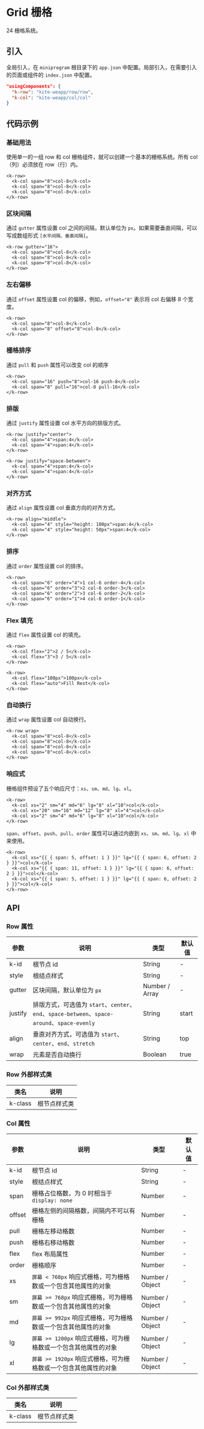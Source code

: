 # Grid 栅格

24 栅格系统。

## 引入

全局引入，在 `miniprogram` 根目录下的 `app.json` 中配置。局部引入，在需要引入的页面或组件的 `index.json` 中配置。

```json
"usingComponents": {
  "k-row": "kite-weapp/row/row",
  "k-col": "kite-weapp/col/col"
}
```

## 代码示例

### 基础用法

使用单一的一组 row 和 col 栅格组件，就可以创建一个基本的栅格系统。所有 col（列）必须放在 row（行）内。

```wxml
<k-row>
  <k-col span="8">col-8</k-col>
  <k-col span="8">col-8</k-col>
  <k-col span="8">col-8</k-col>
</k-row>
```

### 区块间隔

通过 `gutter` 属性设置 col 之间的间隔，默认单位为 `px`。如果需要垂直间隔，可以写成数组形式 `[水平间隔、垂直间隔]`。

```wxml
<k-row gutter="16">
  <k-col span="8">col-8</k-col>
  <k-col span="8">col-8</k-col>
  <k-col span="8">col-8</k-col>
</k-row>
```

### 左右偏移

通过 `offset` 属性设置 col 的偏移，例如，`offset="8"` 表示将 col 右偏移 8 个宽度。

```wxml
<k-row>
  <k-col span="8">col-8</k-col>
  <k-col span="8" offset="8">col-8</k-col>
</k-row>
```

### 栅格排序

通过 `pull` 和 `push` 属性可以改变 col 的顺序

```wxml
<k-row>
  <k-col span="16" push="8">col-16 push-8</k-col>
  <k-col span="8" pull="16">col-8 pull-16</k-col>
</k-row>
```

### 排版

通过 `justify` 属性设置 col 水平方向的排版方式。

```wxml
<k-row justify="center">
  <k-col span="4">span:4</k-col>
  <k-col span="4">span:4</k-col>
</k-row>

<k-row justify="space-between">
  <k-col span="4">span:4</k-col>
  <k-col span="4">span:4</k-col>
</k-row>
```

### 对齐方式

通过 `align` 属性设置 col 垂直方向的对齐方式。

```wxml
<k-row align="middle">
  <k-col span="4" style="height: 100px">span:4</k-col>
  <k-col span="4" style="height: 50px">span:4</k-col>
</k-row>
```

### 排序

通过 `order` 属性设置 col 的排序。

```wxml
<k-row>
  <k-col span="6" order="4">1 col-6 order-4</k-col>
  <k-col span="6" order="3">2 col-6 order-3</k-col>
  <k-col span="6" order="2">3 col-6 order-2</k-col>
  <k-col span="6" order="1">4 col-6 order-1</k-col>
</k-row>
```

### Flex 填充

通过 `flex` 属性设置 col 的填充。

```wxml
<k-row>
  <k-col flex="2">2 / 5</k-col>
  <k-col flex="3">3 / 5</k-col>
</k-row>

<k-row>
  <k-col flex="100px">100px</k-col>
  <k-col flex="auto">Fill Rest</k-col>
</k-row>
```

### 自动换行

通过 `wrap` 属性设置 col 自动换行。

```wxml
<k-row wrap>
  <k-col span="8">col-8</k-col>
  <k-col span="8">col-8</k-col>
  <k-col span="8">col-8</k-col>
  <k-col span="8">col-8</k-col>
</k-row>
```

### 响应式

栅格组件预设了五个响应尺寸：`xs`、`sm`、`md`、`lg`、`xl`。

```wxml
<k-row>
  <k-col xs="2" sm="4" md="6" lg="8" xl="10">col</k-col>
  <k-col xs="20" sm="16" md="12" lg="8" xl="4">col</k-col>
  <k-col xs="2" sm="4" md="6" lg="8" xl="10">col</k-col>
</k-row>
```

`span`、`offset`、`push`、`pull`、`order` 属性可以通过内嵌到 `xs`、`sm`、`md`、`lg`、`xl` 中来使用。

```wxml
<k-row>
  <k-col xs="{{ { span: 5, offset: 1 } }}" lg="{{ { span: 6, offset: 2 } }}">col</k-col>
  <k-col xs="{{ { span: 11, offset: 1 } }}" lg="{{ { span: 6, offset: 2 } }}">col</k-col>
  <k-col xs="{{ { span: 5, offset: 1 } }}" lg="{{ { span: 6, offset: 2 } }}">col</k-col>
</k-row>
```

## API

### Row 属性

| 参数    | 说明                                                                                         | 类型           | 默认值 |
| ------- | -------------------------------------------------------------------------------------------- | -------------- | ------ |
| k-id    | 根节点 id                                                                                    | String         | -      |
| style   | 根结点样式                                                                                   | String         | -      |
| gutter  | 区块间隔，默认单位为 `px`                                                                    | Number / Array | -      |
| justify | 排版方式，可选值为 `start`、`center`、`end`、`space-between`、`space-around`、`space-evenly` | String         | start  |
| align   | 垂直对齐方式，可选值为 `start`、`center`、`end`、`stretch`                                   | String         | top    |
| wrap    | 元素是否自动换行                                                                             | Boolean        | true   |

### Row 外部样式类

| 类名    | 说明         |
| ------- | ------------ |
| k-class | 根节点样式类 |

### Col 属性

| 参数   | 说明                                                            | 类型            | 默认值 |
| ------ | --------------------------------------------------------------- | --------------- | ------ |
| k-id   | 根节点 id                                                       | String          | -      |
| style  | 根结点样式                                                      | String          | -      |
| span   | 栅格占位格数，为 0 时相当于 `display: none`                     | Number          | -      |
| offset | 栅格左侧的间隔格数，间隔内不可以有栅格                          | Number          | -      |
| pull   | 栅格左移动格数                                                  | Number          | -      |
| push   | 栅格右移动格数                                                  | Number          | -      |
| flex   | flex 布局属性                                                   | Number          | -      |
| order  | 栅格顺序                                                        | Number          | -      |
| xs     | `屏幕 < 768px` 响应式栅格，可为栅格数或一个包含其他属性的对象   | Number / Object | -      |
| sm     | `屏幕 >= 768px` 响应式栅格，可为栅格数或一个包含其他属性的对象  | Number / Object | -      |
| md     | `屏幕 >= 992px` 响应式栅格，可为栅格数或一个包含其他属性的对象  | Number / Object | -      |
| lg     | `屏幕 >= 1200px` 响应式栅格，可为栅格数或一个包含其他属性的对象 | Number / Object | -      |
| xl     | `屏幕 >= 1920px` 响应式栅格，可为栅格数或一个包含其他属性的对象 | Number / Object | -      |

### Col 外部样式类

| 类名    | 说明         |
| ------- | ------------ |
| k-class | 根节点样式类 |
